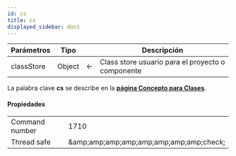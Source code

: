 ```yaml
---
id: cs
title: cs
displayed_sidebar: docs
---
```


| Parámetros | Tipo   |   | Descripción                                       |
| ---------- | ------ | - | ------------------------------------------------- |
| classStore | Object | ← | Class store usuario para el proyecto o componente |

La palabra clave **cs** se describe en la [**página Concepto para Clases**](../Concepts/classes.md#cs).

#### Propiedades

|                |                                                                 |
| -------------- | --------------------------------------------------------------- |
| Command number | 1710                                                            |
| Thread safe    | &amp;amp;amp;amp;amp;amp;amp;amp;amp;check; |
